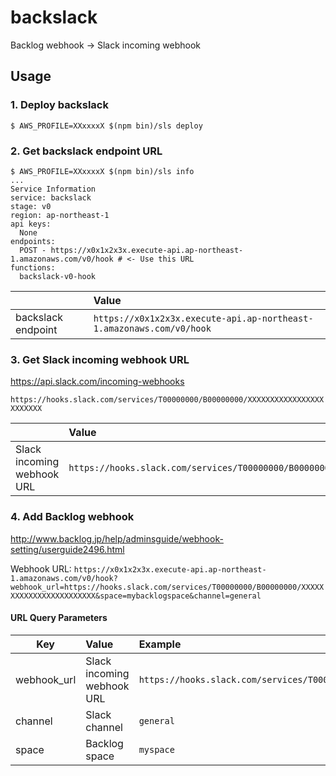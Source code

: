 # backslack

Backlog webhook -> Slack incoming webhook

## Usage

### 1. Deploy backslack

```
$ AWS_PROFILE=XXxxxxX $(npm bin)/sls deploy
```

### 2. Get backslack endpoint URL

```
$ AWS_PROFILE=XXxxxxX $(npm bin)/sls info
...
Service Information
service: backslack
stage: v0
region: ap-northeast-1
api keys:
  None
endpoints:
  POST - https://x0x1x2x3x.execute-api.ap-northeast-1.amazonaws.com/v0/hook # <- Use this URL
functions:
  backslack-v0-hook
```

|                    | Value                                                                |
| ------------------ |:---------------------------------------------------------------------|
| backslack endpoint | `https://x0x1x2x3x.execute-api.ap-northeast-1.amazonaws.com/v0/hook` |

### 3. Get Slack incoming webhook URL

https://api.slack.com/incoming-webhooks

`https://hooks.slack.com/services/T00000000/B00000000/XXXXXXXXXXXXXXXXXXXXXXXX`

|                            | Value                                                                           |
| -------------------------- |:--------------------------------------------------------------------------------|
| Slack incoming webhook URL | `https://hooks.slack.com/services/T00000000/B00000000/XXXXXXXXXXXXXXXXXXXXXXXX` |

### 4. Add Backlog webhook

http://www.backlog.jp/help/adminsguide/webhook-setting/userguide2496.html

Webhook URL: `https://x0x1x2x3x.execute-api.ap-northeast-1.amazonaws.com/v0/hook?webhook_url=https://hooks.slack.com/services/T00000000/B00000000/XXXXXXXXXXXXXXXXXXXXXXXX&space=mybacklogspace&channel=general`

#### URL Query Parameters

| Key         | Value                      | Example                    |
| ------------|:---------------------------|:---------------------------|
| webhook_url | Slack incoming webhook URL | `https://hooks.slack.com/services/T00000000/B00000000/XXXXXXXXXXXXXXXXXXXXXXXX` |
| channel     | Slack channel              | `general` |
| space       | Backlog space              | `myspace` |
